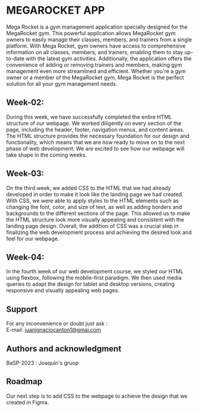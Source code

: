 # MEGAROCKET APP
Mega Rocket is a gym management application specially designed for the MegaRocket gym. This powerful application allows MegaRocket gym owners to easily manage their classes, members, and trainers from a single platform. With Mega Rocket, gym owners have access to comprehensive information on all classes, members, and trainers, enabling them to stay up-to-date with the latest gym activities. Additionally, the application offers the convenience of adding or removing trainers and members, making gym management even more streamlined and efficient. Whether you're a gym owner or a member of the MegaRocket gym, Mega Rocket is the perfect solution for all your gym management needs.
## Week-02:
During this week, we have successfully completed the entire HTML structure of our webpage. We worked diligently on every section of the page, including the header, footer, navigation menus, and content areas. The HTML structure provides the necessary foundation for our design and functionality, which means that we are now ready to move on to the next phase of web development. We are excited to see how our webpage will take shape in the coming weeks.
## Week-03: 
On the third week, we added CSS to the HTML that we had already developed in order to make it look like the landing page we had created. With CSS, we were able to apply styles to the HTML elements such as changing the font, color, and size of text, as well as adding borders and backgrounds to the different sections of the page. This allowed us to make the HTML structure look more visually appealing and consistent with the landing page design. Overall, the addition of CSS was a crucial step in finalizing the web development process and achieving the desired look and feel for our webpage.
## Week-04:
In the fourth week of our web development course, we styled our HTML using flexbox, following the mobile-first paradigm. We then used media queries to adapt the design for tablet and desktop versions, creating responsive and visually appealing web pages.
## Support
For any inconvenience or doubt just ask :    
E-mail: juanignaciocanton1@gmai.com
## Authors and acknowledgment
BaSP-2023 : Joaquin's gruop
## Roadmap
Our next step is to add CSS to the webpage to achieve the design that we created in Figma.